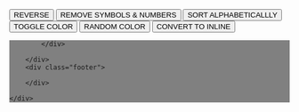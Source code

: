 <!DOCTYPE html>
<html>

<head>
    <title>Page Title</title>
    <script src="https://ajax.googleapis.com/ajax/libs/jquery/3.2.1/jquery.min.js"></script>
</head>

<body>
    <div class="root-container">
        <div class="header">
            <button id="reverse"> 
                REVERSE
            </button>
            <button id="remove-symbols-numbers"> 
                REMOVE SYMBOLS & NUMBERS
            </button>
            <button id="sort-alphabetically"> 
                SORT ALPHABETICALLLY
            </button>
            <button id="toggle-color"> 
                TOGGLE COLOR
            </button>
            <button id="random-color"> 
                RANDOM COLOR
            </button>
            <button id="convert-to-line">
                CONVERT TO INLINE
            </button>
        </div>
        <div class="main">
            <div class="startups-container">

            </div>

        </div>
        <div class="footer">

        </div>

    </div>
</body>

</html>

<style>
    .root-container {
        position: relative;
    }

    .root-container .header {
        position: relative;
    }

    .root-container .main {
        position: relative;
    }

    .root-container .footer {
        position: relative;
    }

    .startups-container {
        background-color: gray;
    }

    .red {
        background-image: red;
    }

    .blue {
        background-image: blue;
    }

    .gold {
        background-image: gold;
    }
</style>

<script>
    var colors = ['red', 'blue', 'gold'];
    var chicagoStartupsHTML = [];
    var chicagoStartups = [
        '  Interior   Define  ',
        'Classkick',
        'teaBOT  .$',
        'Pritzker Group Venture Capital',
        'Teln!yx !!',
        'ShipBob ~~$$$',
        'Hologram',
        'Tovala    ',
        '    MANOR',
        'ShuttleCloud 999987',
        'gtrot @@@@@',
        'DealsGoRound ****',
        ' Groovebug',
        'Stage$$$Bloc',
        'Shiftgig',
        'ParkWhiz'
    ];
    $(document).ready(function () {
        $.each(chicagoStartups, function (index, startupName) {
            chicagoStartupsHTML.push('<div>' + startupName + '</div>');
        });
        $(".startups-container").html(chicagoStartupsHTML.join(""));
    });

    //HOMEWORK 1 PROBLEMS START
    // 1.CREATE A FUNCTION THAT REVERSES THE LIST OF STARTUPS ON CLICK OF THE REVERSE BUTTON

    $(document).ready(function (){
	$('#reverse').click(function() {
		
chicagoStartups.reverse();
var list = chicagoStartups;
var newHTML= [];

$.each(list, function (index, elements) {

 newHTML.push('<div>' + elements + '</div>');

});
        $(".startups-container").html(newHTML.join(""));


});

});



    // 2.CREATE A FUNCTION THAT REMOVES ALL SYMBOLS AND NUMBERS FROM COMPANY NAMES ON CLICK OF REMOVE SYMBOLS & NUMBERS BUTTON 
    //   Stage$$$Bloc => StageBloc

 $(document).ready(function (){
	$('#remove-symbols-numbers').click(function() {


chicagoStartups= chicagoStartups.toString();

var letterOnlyList = chicagoStartups.replace(/[^A-Za-z,' ']+/g, '');

var arrList = [letterOnlyList];

var newHTML2= [];

$.each(arrList, function (index, elements) {

 newHTML2.push('<div>' + elements + '</div>');

});
       $(".startups-container").html(newHTML2.join(""));

    //   $(".startups-container").html(letterOnlyList);

});

});



    // 3.CREATE A FUNCTION THAT SORTS STARTUPS IN ALPHABETICAL ORDER ON CLICK OF THE SORT BUTTON
   $(document).ready(function (){
	$('#sort-alphabetically').click(function() {
		
var list3 = chicagoStartups;
var newHTML3= [];

$.each(list3, function (index, elements) {

 newHTML3.push('<div>' + elements + '</div>');
newHTML3.sort();

});
        $(".startups-container").html(newHTML3.join(""));


});

});


    // 4.CREATE A FUNCTION THAT TOGGLES THE BACKGROUND COLOR UPON CLICK OF THE TOGGLE COLOR BUTTON

$(document).ready(function (){
	$('#toggle-color').click(function() {


$('.startups-container').css("background-color","red");

});

});


    // 5.CREATE A FUNCTION THAT RANDOMLY SELECTS A COLOR CLASS AND APPLIES IT TO EACH COMPANY NAME WHEN THE COLOR BUTTON IS CLICKED



    // 6.CREATE A FUNCTION THAT DISPLAYS STARTS AS INLINE ELEMENTS ON CLICK OF CONVERT TO INLINE BUTTON


$(document).ready(function (){
	$('#convert-to-line').click(function() {


chicagoStartups= chicagoStartups.toString();

var letterOnlyList = chicagoStartups.replace(/[^A-Za-z,' ']+/g, '');


 $(".startups-container").html(letterOnlyList);

});

});





    //HOMEWORK 1 PROBLEMS END

</script>
